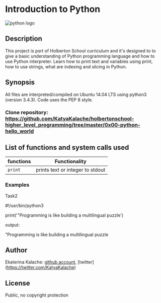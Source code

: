 # Introduction to Python
![python logo](http://lorenabarba.com/wp-content/uploads/2014/05/keep-calm-and-code-python_BW.png)
## Description
This project is psrt of Holberton School curriculum and it's designed to to give a basic understanding of Python programming language and how to use Python interpreter. Learn how to print text and variables using print, how to use strings, what are indexing and slicing in Python.

## Synopsis
All files are interpreted/compiled on Ubuntu 14.04 LTS using python3 (version 3.4.3). Code uses the PEP 8 style.
### __Clone repository:__ https://github.com/KatyaKalache/holbertonschool-higher_level_programming/tree/master/0x00-python-hello_world
## List of functions and system calls used

|    functions     | Functionality                    |
| ---------------- | -------------------------------- |
|    `print`       | prints text or integer to stdout |

### Examples
Task2

#!/usr/bin/python3

print('"Programming is like building a multilingual puzzle')

output:

"Programming is like building a multilingual puzzle

## Author
Ekaterina Kalache: [github account](https://github.com/KatyaKalache), [twitter]\
(https://twitter.com/KatyaKalache)
## License
Public, no copyright protection